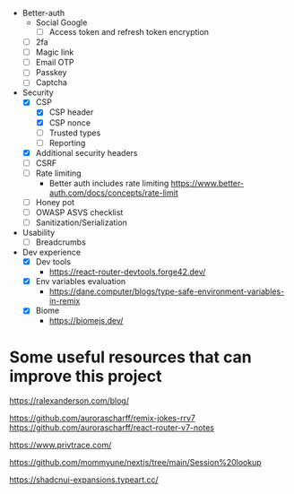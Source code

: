 - Better-auth
  - Social Google
    - [ ] Access token and refresh token encryption
  - [ ] 2fa
  - [ ] Magic link
  - [ ] Email OTP
  - [ ] Passkey
  - [ ] Captcha
- Security
  - [x] CSP
    - [x] CSP header
    - [x] CSP nonce
    - [ ] Trusted types
    - [ ] Reporting
  - [x] Additional security headers
  - [ ] CSRF
  - [ ] Rate limiting
    - Better auth includes rate limiting https://www.better-auth.com/docs/concepts/rate-limit
  - [ ] Honey pot
  - [ ] OWASP ASVS checklist
  - [ ] Sanitization/Serialization
- Usability
  - [ ] Breadcrumbs
- Dev experience
  - [x] Dev tools
    - https://react-router-devtools.forge42.dev/
  - [x] Env variables evaluation
    - https://dane.computer/blogs/type-safe-environment-variables-in-remix
  - [x] Biome
    - https://biomejs.dev/

# Some useful resources that can improve this project

https://ralexanderson.com/blog/

https://github.com/aurorascharff/remix-jokes-rrv7
https://github.com/aurorascharff/react-router-v7-notes

https://www.privtrace.com/

https://github.com/mommyune/nextjs/tree/main/Session%20lookup


https://shadcnui-expansions.typeart.cc/